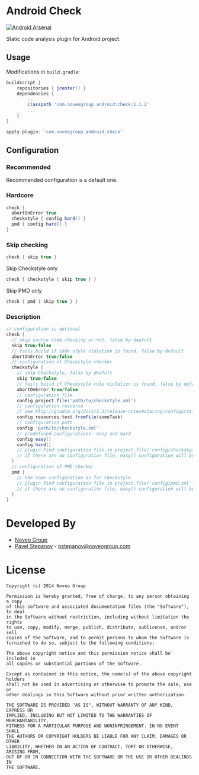 Android Check
=============

[![Android Arsenal](https://img.shields.io/badge/Android%20Arsenal-android--check-brightgreen.svg?style=flat)](https://android-arsenal.com/details/1/1530)

Static code analysis plugin for Android project.

Usage
-----

Modifications in `build.gradle`:

```groovy
buildscript {
    repositories { jcenter() }
    dependencies {
        ...
        classpath 'com.noveogroup.android:check:1.1.2'
        ...
    }
}

apply plugin: 'com.noveogroup.android.check'
```

Configuration
-------------

### Recommended

Recommended configuration is a default one.

### Hardcore

```groovy
check {
  abortOnError true
  checkstyle { config hard() }
  pmd { config hard() }
}
```

### Skip checking

```groovy
check { skip true }
```

Skip Checkstyle only

```groovy
check { checkstyle { skip true } }
```

Skip PMD only

```groovy
check { pmd { skip true } }
```

### Description

```groovy
// configuration is optional
check {
  // skip source code checking or not, false by deafult
  skip true/false
  // fails build if code style violation is found, false by default
  abortOnError true/false
  // configuration of Checkstyle checker
  checkstyle {
    // skip Checkstyle, false by deafult
    skip true/false
    // fails build if Checkstyle rule violation is found, false by default
    abortOnError true/false
    // configuration file
    config project.file('path/to/checkstyle.xml')
    // configuration resource
    // see http://gradle.org/docs/2.2/release-notes#sharing-configuration-files-across-builds
    config resources.text.fromFile(someTask)
    // configuration path
    config 'path/to/checkstyle.xml'
    // predefined configurations: easy and hard
    config easy()
    config hard()
    // plugin find configuration file in project.file('config/checkstyle.xml') by default
    // if there are no configuration file, easy() configuration will be used
  }
  // configuration of PMD checker
  pmd {
    // the same configuration as for Checkstyle
    // plugin find configuration file in project.file('config/pmd.xml') by default
    // if there are no configuration file, easy() configuration will be used
  }
}
```

Developed By
============

* [Noveo Group][1]
* [Pavel Stepanov](https://github.com/stefan-nsk) - <pstepanov@noveogroup.com>

License
=======

    Copyright (c) 2014 Noveo Group

    Permission is hereby granted, free of charge, to any person obtaining a copy
    of this software and associated documentation files (the "Software"), to deal
    in the Software without restriction, including without limitation the rights
    to use, copy, modify, merge, publish, distribute, sublicense, and/or sell
    copies of the Software, and to permit persons to whom the Software is
    furnished to do so, subject to the following conditions:

    The above copyright notice and this permission notice shall be included in
    all copies or substantial portions of the Software.

    Except as contained in this notice, the name(s) of the above copyright holders
    shall not be used in advertising or otherwise to promote the sale, use or
    other dealings in this Software without prior written authorization.

    THE SOFTWARE IS PROVIDED "AS IS", WITHOUT WARRANTY OF ANY KIND, EXPRESS OR
    IMPLIED, INCLUDING BUT NOT LIMITED TO THE WARRANTIES OF MERCHANTABILITY,
    FITNESS FOR A PARTICULAR PURPOSE AND NONINFRINGEMENT. IN NO EVENT SHALL
    THE AUTHORS OR COPYRIGHT HOLDERS BE LIABLE FOR ANY CLAIM, DAMAGES OR OTHER
    LIABILITY, WHETHER IN AN ACTION OF CONTRACT, TORT OR OTHERWISE, ARISING FROM,
    OUT OF OR IN CONNECTION WITH THE SOFTWARE OR THE USE OR OTHER DEALINGS IN
    THE SOFTWARE.

[1]: http://noveogroup.com/
